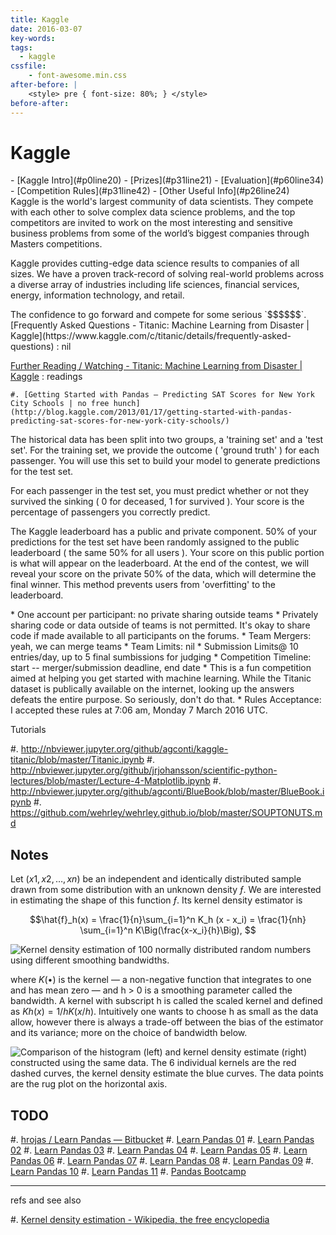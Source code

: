 ```yaml
---
title: Kaggle
date: 2016-03-07
key-words:
tags:
  - kaggle
cssfile:
    - font-awesome.min.css
after-before: |
    <style> pre { font-size: 80%; } </style>
before-after:
---
```


Kaggle
======

<div class="tzx-tabs">
-   [Kaggle Intro](#p0line20)
-   [Prizes](#p31line21)
-   [Evaluation](#p60line34)
-   [Competition Rules](#p31line42)
-   [Other Useful Info](#p26line24)

<div id="p0line20">
Kaggle is the world's largest community of data scientists. They compete with
each other to solve complex data science problems, and the top competitors are
invited to work on the most interesting and sensitive business problems from
some of the world’s biggest companies through Masters competitions.

Kaggle provides cutting-edge data science results to companies of all sizes. We
have a proven track-record of solving real-world problems across a diverse
array of industries including life sciences, financial services, energy,
information technology, and retail.
</div>

<div id="p31line21">
The confidence to go forward and compete for some serious `$$$$$$`.
</div>

<div id="p26line24">
[Frequently Asked Questions - Titanic: Machine Learning from Disaster | Kaggle](https://www.kaggle.com/c/titanic/details/frequently-asked-questions)
:   nil

[Further Reading / Watching - Titanic: Machine Learning from Disaster | Kaggle](https://www.kaggle.com/c/titanic/details/further-reading-watching)
:   readings

    #. [Getting Started with Pandas – Predicting SAT Scores for New York City Schools | no free hunch](http://blog.kaggle.com/2013/01/17/getting-started-with-pandas-predicting-sat-scores-for-new-york-city-schools/)

</div>

<div id="p60line34">
The historical data has been split into two groups, a 'training set' and a
'test set'.  For the training set, we provide the outcome ( 'ground truth' )
for each passenger.  You will use this set to build your model to generate
predictions for the test set.

For each passenger in the test set, you must predict whether or not they
survived the sinking ( 0 for deceased, 1 for survived ).  Your score is the
percentage of passengers you correctly predict.

The Kaggle leaderboard has a public and private component.  50% of your
predictions for the test set have been randomly assigned to the public
leaderboard ( the same 50% for all users ).  Your score on this public portion
is what will appear on the leaderboard.  At the end of the contest, we will
reveal your score on the private 50% of the data, which will determine the
final winner.  This method prevents users from 'overfitting' to the
leaderboard.
</div>

<div id="p31line42">
* One account per participant: no private sharing outside teams
* Privately sharing code or data outside of teams is not permitted. It's okay
  to share code if made available to all participants on the forums.
* Team Mergers: yeah, we can merge teams
* Team Limits: nil
* Submission Limits@ 10 entries/day, up to 5 final sumbissions for judging
* Competition Timeline: start -- merger/submission deadline, end date
* This is a fun competition aimed at helping you get started with machine learning.
  While the Titanic dataset is publically available on the internet, looking up
  the answers defeats the entire purpose.  So seriously, don't do that.
* Rules Acceptance: I accepted these rules at 7:06 am, Monday 7 March 2016 UTC.
</div>
</div>

Tutorials

#. <http://nbviewer.jupyter.org/github/agconti/kaggle-titanic/blob/master/Titanic.ipynb>
#. <http://nbviewer.jupyter.org/github/jrjohansson/scientific-python-lectures/blob/master/Lecture-4-Matplotlib.ipynb>
#. <http://nbviewer.jupyter.org/github/agconti/BlueBook/blob/master/BlueBook.ipynb>
#. <https://github.com/wehrley/wehrley.github.io/blob/master/SOUPTONUTS.md>

<!--
<div class="tzx-tabs">
* [](#)
* [](#)

<div id="">
</div>

~~~ {# .c}
~~~
</div>
-->

Notes
-----

Let $(x1, x2, …, xn)$ be an independent and identically distributed sample
drawn from some distribution with an unknown density $ƒ$. We are interested in
estimating the shape of this function $ƒ$. Its kernel density estimator is

$$\hat{f}_h(x) = \frac{1}{n}\sum_{i=1}^n K_h (x - x_i) = \frac{1}{nh} \sum_{i=1}^n K\Big(\frac{x-x_i}{h}\Big), $$

![Kernel density estimation of 100 normally distributed random numbers using
    different smoothing bandwidths.](https://upload.wikimedia.org/wikipedia/commons/thumb/2/2a/Kernel_density.svg/375px-Kernel_density.svg.png)

where $K(•)$ is the kernel — a non-negative function that integrates to one and
has mean zero — and h > 0 is a smoothing parameter called the bandwidth. A
kernel with subscript h is called the scaled kernel and defined as $Kh(x) = 1/h K(x/h)$.
Intuitively one wants to choose h as small as the data allow, however
there is always a trade-off between the bias of the estimator and its variance;
more on the choice of bandwidth below.

![Comparison of the histogram (left) and kernel density estimate (right)
    constructed using the same data. The 6 individual kernels are the red
    dashed curves, the kernel density estimate the blue curves. The data points
    are the rug plot on the horizontal axis.](https://upload.wikimedia.org/wikipedia/en/thumb/4/41/Comparison_of_1D_histogram_and_KDE.png/750px-Comparison_of_1D_histogram_and_KDE.png)

TODO
----

#. [hrojas / Learn Pandas — Bitbucket](https://bitbucket.org/hrojas/learn-pandas)
#. [Learn Pandas 01](http://nbviewer.jupyter.org/urls/bitbucket.org/hrojas/learn-pandas/raw/master/lessons/01%20-%20Lesson.ipynb)
#. [Learn Pandas 02](http://nbviewer.jupyter.org/urls/bitbucket.org/hrojas/learn-pandas/raw/master/lessons/02%20-%20Lesson.ipynb)
#. [Learn Pandas 03](http://nbviewer.jupyter.org/urls/bitbucket.org/hrojas/learn-pandas/raw/master/lessons/03%20-%20Lesson.ipynb)
#. [Learn Pandas 04](http://nbviewer.jupyter.org/urls/bitbucket.org/hrojas/learn-pandas/raw/master/lessons/04%20-%20Lesson.ipynb)
#. [Learn Pandas 05](http://nbviewer.jupyter.org/urls/bitbucket.org/hrojas/learn-pandas/raw/master/lessons/05%20-%20Lesson.ipynb)
#. [Learn Pandas 06](http://nbviewer.jupyter.org/urls/bitbucket.org/hrojas/learn-pandas/raw/master/lessons/06%20-%20Lesson.ipynb)
#. [Learn Pandas 07](http://nbviewer.jupyter.org/urls/bitbucket.org/hrojas/learn-pandas/raw/master/lessons/07%20-%20Lesson.ipynb)
#. [Learn Pandas 08](http://nbviewer.jupyter.org/urls/bitbucket.org/hrojas/learn-pandas/raw/master/lessons/08%20-%20Lesson.ipynb)
#. [Learn Pandas 09](http://nbviewer.jupyter.org/urls/bitbucket.org/hrojas/learn-pandas/raw/master/lessons/09%20-%20Lesson.ipynb)
#. [Learn Pandas 10](http://nbviewer.jupyter.org/urls/bitbucket.org/hrojas/learn-pandas/raw/master/lessons/10%20-%20Lesson.ipynb)
#. [Learn Pandas 11](http://nbviewer.jupyter.org/urls/bitbucket.org/hrojas/learn-pandas/raw/master/lessons/11%20-%20Lesson.ipynb)
#. [Pandas Bootcamp](https://pandasbootcamp.herokuapp.com/)

---

refs and see also

#.  [Kernel density estimation - Wikipedia, the free encyclopedia](https://en.wikipedia.org/wiki/Kernel_density_estimation)
